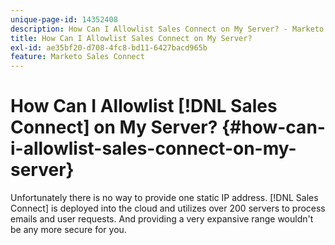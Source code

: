```yaml
---
unique-page-id: 14352408
description: How Can I Allowlist Sales Connect on My Server? - Marketo Docs - Product Documentation
title: How Can I Allowlist Sales Connect on My Server?
exl-id: ae35bf20-d708-4fc8-bd11-6427bacd965b
feature: Marketo Sales Connect
---
```

# How Can I Allowlist [!DNL Sales Connect] on My Server? {#how-can-i-allowlist-sales-connect-on-my-server}

Unfortunately there is no way to provide one static IP address. [!DNL Sales Connect] is deployed into the cloud and utilizes over 200 servers to process emails and user requests. And providing a very expansive range wouldn't be any more secure for you.
